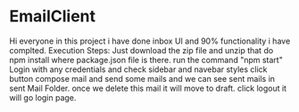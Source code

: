 # EmailClient

Hi everyone in this project i have done inbox UI and 90% functionality i have complted. 
Execution Steps:
Just download the zip file and unzip that
do npm install where package.json file is there.
run the command "npm start"
Login with any credentials and check sidebar and navebar styles
click button compose mail and send some mails and we can see sent mails in sent Mail Folder.
once we delete this mail it will move to draft.
click logout it will go login page.
